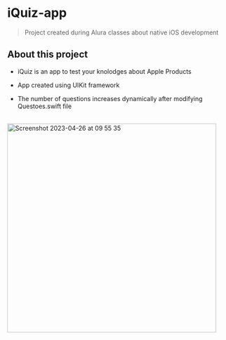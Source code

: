 # iQuiz-app
> Project created during Alura classes about native iOS development

## About this project
* iQuiz is an app to test your knolodges about Apple Products

* App created using UIKit framework

* The number of questions increases dynamically after modifying Questoes.swift file

<br>
<img width="476" alt="Screenshot 2023-04-26 at 09 55 35" src="https://user-images.githubusercontent.com/72254418/234581566-d976951d-c0a3-40a4-aa85-b84188e84a24.png">
